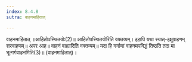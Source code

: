 ```yaml
---
index: 8.4.8
sutra: वाहनमाहितात्

---
```

वाहनमाहितात् ॥आहितोपस्थितयोः(2)॥ आहितोपस्थितयोरिति वक्तव्यम्। इहापि यथा स्यात्-इक्षुवाहणम् शरवाहणम्॥ अपर आह॥ वाहनं वाह्यादिति वक्तव्यम्॥ यदा हि गर्गाणां वाहनमपविद्धं तिष्ठति तदा मा भूत्गर्गवाहनमिति(3)॥ (वाहनमाहितात्)।